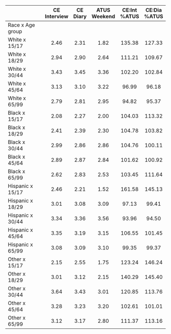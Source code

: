 
|                      | CE<br>Interview |  CE<br>Diary | ATUS<br>Weekend | CE:Int<br>%ATUS | CE:Dia<br>%ATUS |
| -------------------- | :----------: | :----------: | :----------: | :----------: | :----------: |
| Race x Age group     |              |              |              |              |              |
| White x 15/17        |         2.46 |         2.31 |         1.82 |       135.38 |       127.33 |
| White x 18/29        |         2.94 |         2.90 |         2.64 |       111.21 |       109.67 |
| White x 30/44        |         3.43 |         3.45 |         3.36 |       102.20 |       102.84 |
| White x 45/64        |         3.13 |         3.10 |         3.22 |        96.99 |        96.18 |
| White x 65/99        |         2.79 |         2.81 |         2.95 |        94.82 |        95.37 |
| Black x 15/17        |         2.08 |         2.27 |         2.00 |       104.03 |       113.32 |
| Black x 18/29        |         2.41 |         2.39 |         2.30 |       104.78 |       103.82 |
| Black x 30/44        |         2.99 |         2.86 |         2.86 |       104.76 |       100.11 |
| Black x 45/64        |         2.89 |         2.87 |         2.84 |       101.62 |       100.92 |
| Black x 65/99        |         2.62 |         2.83 |         2.53 |       103.45 |       111.64 |
| Hispanic x 15/17     |         2.46 |         2.21 |         1.52 |       161.58 |       145.13 |
| Hispanic x 18/29     |         3.01 |         3.08 |         3.09 |        97.13 |        99.41 |
| Hispanic x 30/44     |         3.34 |         3.36 |         3.56 |        93.96 |        94.50 |
| Hispanic x 45/64     |         3.35 |         3.19 |         3.15 |       106.55 |       101.45 |
| Hispanic x 65/99     |         3.08 |         3.09 |         3.10 |        99.35 |        99.37 |
| Other x 15/17        |         2.15 |         2.55 |         1.75 |       123.24 |       146.24 |
| Other x 18/29        |         3.01 |         3.12 |         2.15 |       140.29 |       145.40 |
| Other x 30/44        |         3.64 |         3.43 |         3.01 |       120.85 |       113.76 |
| Other x 45/64        |         3.28 |         3.23 |         3.20 |       102.61 |       101.01 |
| Other x 65/99        |         3.12 |         3.17 |         2.80 |       111.37 |       113.16 |

